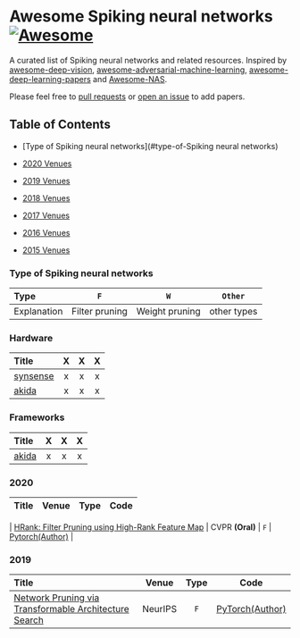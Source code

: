 # Awesome Spiking neural networks [![Awesome](https://awesome.re/badge.svg)](https://awesome.re)

A curated list of Spiking neural networks and related resources. Inspired by [awesome-deep-vision](https://github.com/kjw0612/awesome-deep-vision), [awesome-adversarial-machine-learning](https://github.com/yenchenlin/awesome-adversarial-machine-learning), [awesome-deep-learning-papers](https://github.com/terryum/awesome-deep-learning-papers) and [Awesome-NAS](https://github.com/D-X-Y/Awesome-NAS).

Please feel free to [pull requests](https://github.com/r1marcus/Awsome-Spiking-neural-networks/pulls) or [open an issue](https://github.com/r1marcus/Awsome-Spiking-neural-networks/issues) to add papers.




## Table of Contents

- [Type of Spiking neural networks](#type-of-Spiking neural networks)

- [2020 Venues](#2020)

- [2019 Venues](#2019)

- [2018 Venues](#2018)

- [2017 Venues](#2017)

- [2016 Venues](#2016)

- [2015 Venues](#2015)

### Type of Spiking neural networks

| Type        | `F`            | `W`            | `Other`     |
|:----------- |:--------------:|:--------------:|:-----------:|
| Explanation | Filter pruning | Weight pruning | other types |


### Hardware

| Title                                                                                                                            | X | X    | X |
|:-------------------------------------------------------------------------------------------------------------------------------- |:-----:|:-------:|:----:|
| [synsense](https://www.synsense-neuromorphic.com/dev-kit) | x | x     | x   |
| [akida](https://www.all-electronics.de/neuronales-soc-akida-brainchip-startet-early-access-programm/) | x | x     | x   |


### Frameworks

| Title                                                                                                                            | X | X    | X |
|:-------------------------------------------------------------------------------------------------------------------------------- |:-----:|:-------:|:----:|
| [akida](https://brainchipinc.com/akida-development-environment/) | x | x     | x   |

### 2020

| Title                                                                                                                            | Venue | Type    | Code |
|:-------------------------------------------------------------------------------------------------------------------------------- |:-----:|:-------:|:----:|

| [HRank: Filter Pruning using High-Rank Feature Map](https://arxiv.org/abs/2002.10179) | CVPR **(Oral)** | `F`     | [Pytorch(Author)](https://github.com/lmbxmu/HRank)   |

### 2019

| Title    | Venue       | Type    | Code     |
|:-------|:--------:|:-------:|:-------:|
| [Network Pruning via Transformable Architecture Search](https://arxiv.org/abs/1905.09717)                                                                                                                        | NeurIPS         | `F`     | [PyTorch(Author)](https://github.com/D-X-Y/NAS-Projects)                              |

